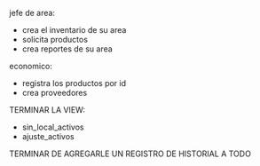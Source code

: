 jefe de area:
- crea el inventario de su area
- solicita productos
- crea reportes de su area

economico:
- registra los productos por id
- crea proveedores


TERMINAR LA VIEW:
- sin_local_activos
- ajuste_activos

TERMINAR DE AGREGARLE UN REGISTRO DE HISTORIAL A TODO